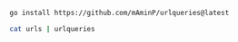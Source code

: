 
``` sh 
go install https://github.com/mAminP/urlqueries@latest

```


``` sh 
cat urls | urlqueries

```
